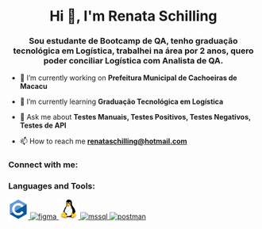 <h1 align="center">Hi 👋, I'm Renata Schilling</h1>
<h3 align="center">Sou estudante de Bootcamp de QA, tenho graduação tecnológica em Logística, trabalhei na área por 2 anos, quero poder conciliar Logística com Analista de QA.</h3>

- 🔭 I’m currently working on **Prefeitura Municipal de Cachoeiras de Macacu**

- 🌱 I’m currently learning **Graduação Tecnológica em Logística**

- 💬 Ask me about **Testes Manuais, Testes Positivos, Testes Negativos, Testes de API**

- 📫 How to reach me **renataschilling@hotmail.com**

<h3 align="left">Connect with me:</h3>
<p align="left">
</p>

<h3 align="left">Languages and Tools:</h3>
<p align="left"> <a href="https://www.cprogramming.com/" target="_blank" rel="noreferrer"> <img src="https://raw.githubusercontent.com/devicons/devicon/master/icons/c/c-original.svg" alt="c" width="40" height="40"/> </a> <a href="https://www.figma.com/" target="_blank" rel="noreferrer"> <img src="https://www.vectorlogo.zone/logos/figma/figma-icon.svg" alt="figma" width="40" height="40"/> </a> <a href="https://www.linux.org/" target="_blank" rel="noreferrer"> <img src="https://raw.githubusercontent.com/devicons/devicon/master/icons/linux/linux-original.svg" alt="linux" width="40" height="40"/> </a> <a href="https://www.microsoft.com/en-us/sql-server" target="_blank" rel="noreferrer"> <img src="https://www.svgrepo.com/show/303229/microsoft-sql-server-logo.svg" alt="mssql" width="40" height="40"/> </a> <a href="https://postman.com" target="_blank" rel="noreferrer"> <img src="https://www.vectorlogo.zone/logos/getpostman/getpostman-icon.svg" alt="postman" width="40" height="40"/> </a> </p>
